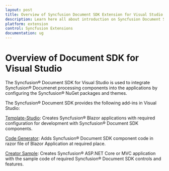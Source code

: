 ```yaml
---
layout: post
title: Overview of Syncfusion Document SDK Extension for Visual Studio | Syncfusion
description: Learn here all about introduction on Syncfusion Document SDK for Visual Studio which made integration ease.
platform: extension
control: Syncfusion Extensions
documentation: ug
---
```


# Overview of Document SDK for Visual Studio

The Syncfusion® Document SDK for Visual Studio is used to integrate Syncfusion® Documenet processing components into the applications by configuring the Syncfusion® NuGet packages and themes.

The Syncfusion® Document SDK provides the following add-ins in Visual Studio:

[Template-Studio](template-studio): Creates Syncfusion® Blazor applications with required configuration for development with Syncfusion® Document SDK components.

[Code Generator](code-generator): Adds Syncfusion® Document SDK component code in razor file of Blazor Application at required place.

[Creator Sample](sample-creator): Creates Syncfusion® ASP.NET Core or MVC application with the sample code of required Syncfusion® Document SDK controls and features.